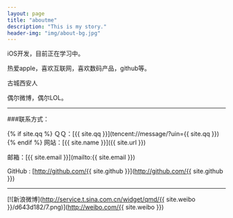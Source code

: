 ```yaml
---
layout: page
title: "aboutme"
description: "This is my story."
header-img: "img/about-bg.jpg"
---
```


iOS开发，目前正在学习中。     

热爱apple，喜欢互联网，喜欢数码产品，github等。            

古城西安人       

偶尔微博，偶尔LOL。  

---

###联系方式：

{% if site.qq %}
ＱＱ：[{{ site.qq }}](tencent://message/?uin={{ site.qq }})
{% endif %}
网站：[{{ site.name }}]({{ site.url }})

邮箱：[{{ site.email }}](mailto:{{ site.email }})

GitHub : [http://github.com/{{ site.github }}](http://github.com/{{ site.github }})

----






[![新浪微博](http://service.t.sina.com.cn/widget/qmd/{{ site.weibo }}/d643d182/7.png)](http://weibo.com/{{ site.weibo }})